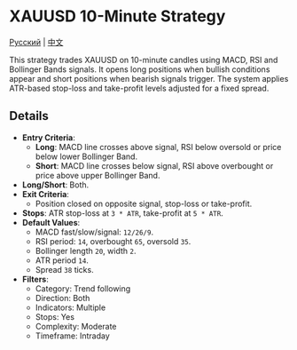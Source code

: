 # XAUUSD 10-Minute Strategy
[Русский](README_ru.md) | [中文](README_cn.md)

This strategy trades XAUUSD on 10-minute candles using MACD, RSI and Bollinger Bands signals. It opens long positions when bullish conditions appear and short positions when bearish signals trigger. The system applies ATR-based stop-loss and take-profit levels adjusted for a fixed spread.

## Details

- **Entry Criteria**:
  - **Long**: MACD line crosses above signal, RSI below oversold or price below lower Bollinger Band.
  - **Short**: MACD line crosses below signal, RSI above overbought or price above upper Bollinger Band.
- **Long/Short**: Both.
- **Exit Criteria**:
  - Position closed on opposite signal, stop-loss or take-profit.
- **Stops**: ATR stop-loss at `3 * ATR`, take-profit at `5 * ATR`.
- **Default Values**:
  - MACD fast/slow/signal: `12/26/9`.
  - RSI period: `14`, overbought `65`, oversold `35`.
  - Bollinger length `20`, width `2`.
  - ATR period `14`.
  - Spread `38` ticks.
- **Filters**:
  - Category: Trend following
  - Direction: Both
  - Indicators: Multiple
  - Stops: Yes
  - Complexity: Moderate
  - Timeframe: Intraday
